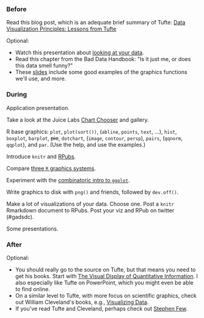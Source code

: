 ### Before

Read this blog post, which is an adequate brief summary of Tufte: [Data Visualization Principles: Lessons from Tufte](http://moz.com/blog/data-visualization-principles-lessons-from-tufte)

Optional:

 * Watch this presentation about [looking at your data](http://www.youtube.com/watch?v=coNDCIMH8bk).
 * Read this chapter from the Bad Data Handbook: "Is it just me, or does this data smell funny?"
 * These [slides](http://faculty.ucr.edu/~tgirke/HTML_Presentations/Manuals/Rgraphics/Rgraphics.pdf) include some good examples of the graphics functions we'll use, and more.


### During

Application presentation.

Take a look at the Juice Labs [Chart Chooser](http://labs.juiceanalytics.com/chartchooser/) and gallery.

R base graphics: `plot`, `plot(sort())`, (`abline`, `points`, `text`, ...), `hist`, `boxplot`, `barplot`, <s>pie</s>, `dotchart`, (`image`, `contour`, `persp`), `pairs`, (`qqnorm`, `qqplot`), and `par`. (Use the help, and use the examples.)

Introduce `knitr` and [RPubs](http://rpubs.com/).

Compare [three `R` graphics systems](three_systems.Rmd).

Experiment with the [combinatoric intro to `ggplot`](ggplot.md).

Write graphics to disk with `png()` and friends, followed by `dev.off()`.

Make a lot of visualizations of your data. Choose one. Post a `knitr` Rmarkdown document to RPubs. Post your viz and RPub on twitter (#gadsdc).

Some presentations.


### After

Optional:

 * You should really go to the source on Tufte, but that means you need to get his books. Start with [The Visual Display of Quantitative Information](http://www.amazon.com/The-Visual-Display-Quantitative-Information/dp/0961392142). I also especially like Tufte on PowerPoint, which you might even be able to find online.
 * On a similar level to Tufte, with more focus on scientific graphics, check out William Cleveland's books, e.g., [Visualizing Data](http://www.amazon.com/Visualizing-Data-William-S-Cleveland/dp/0963488406/).
 * If you've read Tufte and Cleveland, perhaps check out [Stephen Few](http://www.amazon.com/Stephen-Few/e/B001H6IQ5M).
